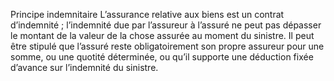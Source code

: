 Principe indemnitaire
L’assurance relative aux biens est un contrat d’indemnité ; l’indemnité due par l’assureur à l’assuré ne peut pas dépasser le montant de la valeur de la chose assurée au moment du sinistre.
Il peut être stipulé que l’assuré reste obligatoirement son propre assureur pour une somme, ou une quotité déterminée, ou qu’il supporte une déduction fixée d’avance sur l’indemnité du sinistre.